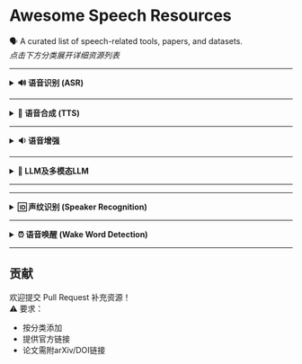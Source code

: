 # Awesome Speech Resources

🗣️ A curated list of speech-related tools, papers, and datasets.  
*点击下方分类展开详细资源列表*

---

<details>
<summary><b>🔊 语音识别 (ASR)</b></summary>

### 工具
| 名称 | 描述 | 链接 |
|------|------|------|
| Whisper | OpenAI 开源的多语言语音识别模型 | [GitHub](https://github.com/openai/whisper) |
| PaddleSpeech | 百度开源的语音识别工具包 | [GitHub](https://github.com/PaddlePaddle/PaddleSpeech) |
| awesome-whisper | whisper 的一些应用和优化 | [GitHub](https://github.com/sindresorhus/awesome-whisper) |
| Kaldi | 基于WFST的经典ASR工具包 | [官网](https://kaldi-asr.org/) |
| ESPnet | 端到端语音处理工具包 | [GitHub](https://github.com/espnet/espnet) |
| wenet | 新手中文语音识别工具包 | [GitHub](https://github.com/wenet-e2e/wenet) |
| funasr | 新手中文语音识别工具包 | [GitHub](https://github.com/modelscope/FunASR) |

### 数据集
| 名称 | 描述 | 链接 |
|------|------|------|
| LibriSpeech | 英文语音数据集 | [官网](http://www.openslr.org/12/) |
| AISHELL-1 | 中文语音数据集 | [官网](http://www.openslr.org/33/) |
| AISHELL-3 | 中文语音数据集 | [官网](http://www.openslr.org/68/) |
| voice_datasets |  open source voice and music datasets | [GitHub](https://github.com/jim-schwoebel/voice_datasets) |


### 论文
- **[Attention Is All You Need (2017)]**  
  Transformer 架构奠基性论文 [[arXiv](https://arxiv.org/abs/1706.03762)]
- **[Whisper (2022)]**  
  大规模弱监督语音识别 [[arXiv](https://arxiv.org/abs/2212.04356)]

</details>

---

<details>
<summary><b>🎵 语音合成 (TTS)</b></summary>

### 工具
| 名称 | 描述 | 链接 |
|------|------|------|
| VITS | 基于VAE的端到端TTS模型 | [GitHub](https://github.com/jaywalnut310/vits) |
| Tacotron 2 | Google 神经TTS架构 | [GitHub](https://github.com/NVIDIA/tacotron2) |
| FastSpeech | 非自回归快速合成 | [GitHub](https://github.com/ming024/FastSpeech) |
| wetts | 中文TTS工具包 | [GitHub](https://github.com/wenet-e2e/wetts) |

### 论文
- **[VITS (2021)]**  
  对抗学习端到端TTS [[arXiv](https://arxiv.org/abs/2106.06103)]
- **[FastSpeech (2019)]**  
  非自回归快速合成 [[arXiv](https://arxiv.org/abs/1905.09263)]

</details>

---

<details>
<summary><b>🔉 语音增强</b></summary>

### 工具
| 名称 | 描述 | 链接 |
|------|------|------|
| Demucs | 语音/音乐分离工具 | [GitHub](https://github.com/facebookresearch/demucs) |
| RNNoise | 实时噪声抑制 | [GitHub](https://github.com/xiph/rnnoise) |

### 论文
- **[SEGAN (2017)]**  
  首个基于GAN的语音增强 [[arXiv](https://arxiv.org/abs/1703.09452)]

</details>

---

<details>
<summary><b>🤖 LLM及多模态LLM</b></summary>

### 工具
| 名称 | 描述 | 链接 |
|------|------|------|
| SpeechGPT | 支持语音交互的LLM | [GitHub](https://github.com/0nutation/SpeechGPT) |
| Step-Audio | 语音对话大模型 | [GitHub](https://github.com/stepfun-ai/Step-Audio) |

### 论文
- **[Step-Audio (2025)]**  
  Step-Audio Team 语音对话 [[arXiv](https://arxiv.org/abs/2502.11946)]

</details>

---

---

<details>
<summary><b>🆔 声纹识别 (Speaker Recognition)</b></summary>

### 工具
| 名称 | 描述 | 链接 |
|------|------|------|
| Resemblyzer | 基于神经网络的声纹特征提取 | [GitHub](https://github.com/resemble-ai/Resemblyzer) |
| PyAnnote | 说话人日志分析工具包 | [GitHub](https://github.com/pyannote/pyannote-audio) |
| ECAPA-TDNN | 当前最优声纹模型实现 | [GitHub](https://github.com/TaoRuijie/ECAPA-TDNN) |

### 论文
- **[ECAPA-TDNN (2020)]**  
  通道注意力机制改进的声纹模型 [[arXiv](https://arxiv.org/abs/2005.07143)]
- **[GE2E (2018)]**  
  谷歌端到端声纹识别 [[arXiv](https://arxiv.org/abs/1710.10467)]

</details>

---

<details>
<summary><b>⏰ 语音唤醒 (Wake Word Detection)</b></summary>

### 工具
| 名称 | 描述 | 链接 |
|------|------|------|
| Porcupine | 离线唤醒词引擎（支持自定义热词） | [GitHub](https://github.com/Picovoice/porcupine) |
| Snowboy | 轻量级唤醒词检测（已归档） | [GitHub](https://github.com/Kitt-AI/snowboy) |
| HeyFriender | 开源多语言唤醒词训练框架 | [GitHub](https://github.com/HeyFriender/heyfriender) |

### 论文
- **[Keyword Transformer (2021)]**  
  基于Transformer的唤醒词检测 [[arXiv](https://arxiv.org/abs/2104.00769)]
- **[MatchboxNet (2020)]**  
  端到端低延迟唤醒模型 [[arXiv](https://arxiv.org/abs/2004.03706)]

</details>

---
## 贡献
欢迎提交 Pull Request 补充资源！  
⚠️ 要求：  
- 按分类添加  
- 提供官方链接  
- 论文需附arXiv/DOI链接
